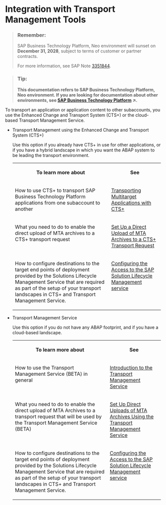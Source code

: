 <!-- loio905baea4d6c7404290bff6c042184b4e -->

# Integration with Transport Management Tools

> ### Remember:  
> SAP Business Technology Platform, Neo environment will sunset on **December 31, 2028**, subject to terms of customer or partner contracts.
> 
> For more information, see SAP Note [3351844](https://me.sap.com/notes/3351844).

> ### Tip:  
> **This documentation refers to SAP Business Technology Platform, Neo environment. If you are looking for documentation about other environments, see [SAP Business Technology Platform](https://help.sap.com/viewer/65de2977205c403bbc107264b8eccf4b/Cloud/en-US/6a2c1ab5a31b4ed9a2ce17a5329e1dd8.html "SAP Business Technology Platform (SAP BTP) is an integrated offering comprised of four technology portfolios: database and data management, application development and integration, analytics, and intelligent technologies. The platform offers users the ability to turn data into business value, compose end-to-end business processes, and build and extend SAP applications quickly.") :arrow_upper_right:.**

To transport an application or application content to other subaccounts, you use the Enhanced Change and Transport System \(CTS+\) or the cloud-based Transport Management Service.

-   Transport Management using the Enhanced Change and Transport System \(CTS+\)

    Use this option if you already have CTS+ in use for other applications, or if you have a hybrid landscape in which you want the ABAP system to be leading the transport environment.


    <table>
    <tr>
    <th valign="top">

    To learn more about


    
    </th>
    <th valign="top">

    See


    
    </th>
    </tr>
    <tr>
    <td valign="top">
    
    How to use CTS+ to transport SAP Business Technology Platform applications from one subaccount to another


    
    </td>
    <td valign="top">
    
    [Transporting Multitarget Applications with CTS+](transporting-multitarget-applications-with-cts-f598f69.md)


    
    </td>
    </tr>
    <tr>
    <td valign="top">
    
    What you need to do to enable the direct upload of MTA archives to a CTS+ transport request


    
    </td>
    <td valign="top">
    
    [Set Up a Direct Upload of MTA Archives to a CTS+ Transport Request](set-up-a-direct-upload-of-mta-archives-to-a-cts-transport-request-37ceecb.md)


    
    </td>
    </tr>
    <tr>
    <td valign="top">
    
    How to configure destinations to the target end points of deployment provided by the Solutions Lifecycle Management Service that are required as part of the setup of your transport landscapes in CTS+ and Transport Management Service.


    
    </td>
    <td valign="top">
    
    [Configuring the Access to the SAP Solution Lifecycle Management service](configuring-the-access-to-the-sap-solution-lifecycle-management-service-b15a6c5.md)


    
    </td>
    </tr>
    </table>
    
-   Transport Management Service

    Use this option if you do not have any ABAP footprint, and if you have a cloud-based landscape.


    <table>
    <tr>
    <th valign="top">

    To learn more about


    
    </th>
    <th valign="top">

    See


    
    </th>
    </tr>
    <tr>
    <td valign="top">
    
    How to use the Transport Management Service \(BETA\) in general


    
    </td>
    <td valign="top">
    
    [Introduction to the Transport Management Service](https://help.sap.com/viewer/7f7160ec0d8546c6b3eab72fb5ad6fd8/Cloud/en-US)


    
    </td>
    </tr>
    <tr>
    <td valign="top">
    
    What you need to do to enable the direct upload of MTA Archives to a transport request that will be used by the Transport Management Service \(BETA\)


    
    </td>
    <td valign="top">
    
    [Set Up Direct Uploads of MTA Archives Using the Transport Management Service](set-up-direct-uploads-of-mta-archives-using-the-transport-management-service-af84d67.md)


    
    </td>
    </tr>
    <tr>
    <td valign="top">
    
    How to configure destinations to the target end points of deployment provided by the Solutions Lifecycle Management Service that are required as part of the setup of your transport landscapes in CTS+ and Transport Management Service.


    
    </td>
    <td valign="top">
    
    [Configuring the Access to the SAP Solution Lifecycle Management service](configuring-the-access-to-the-sap-solution-lifecycle-management-service-b15a6c5.md)


    
    </td>
    </tr>
    </table>
    

